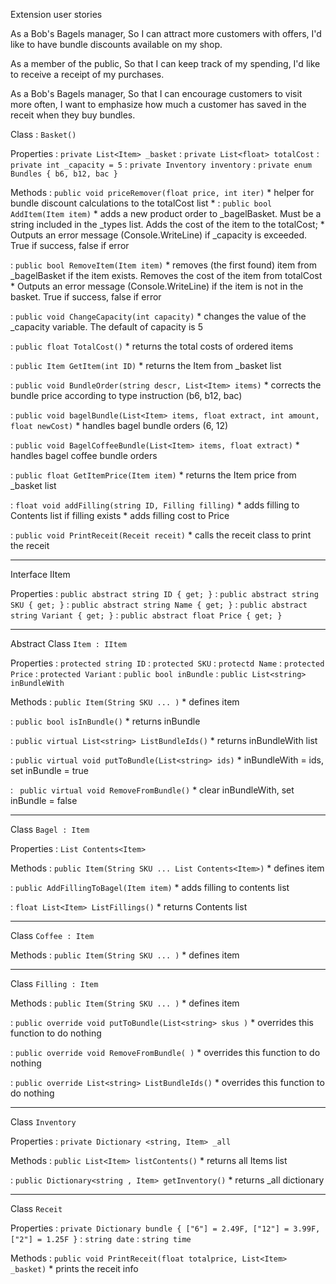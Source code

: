 Extension user stories

As a Bob's Bagels manager,
So I can attract more customers with offers,
I'd like to have bundle discounts available on my shop.

As a member of the public,
So that I can keep track of my spending,
I'd like to receive a receipt of my purchases.

As a Bob's Bagels manager,
So that I can encourage customers to visit more often,
I want to emphasize how much a customer has saved in the receit when they buy bundles.


Class
: `Basket()`

Properties
: `private List<Item> _basket`
: `private List<float> totalCost`
: `private int _capacity = 5`
: `private Inventory inventory`
: `private enum Bundles { b6, b12, bac }`


Methods
: `public void priceRemover(float price, int iter)`
    * helper for bundle discount calculations to the totalCost list
    * 
: `public bool AddItem(Item item)`
    * adds a new product order to _bagelBasket. Must be a string included in the _types list. Adds the cost of the item to the totalCost;
    * Outputs an error message (Console.WriteLine) if _capacity is exceeded. True if success, false if error

: `public bool RemoveItem(Item item)`
    * removes (the first found) item from _bagelBasket if the item exists. Removes the cost of the item from totalCost
    * Outputs an error message (Console.WriteLine) if the item is not in the basket. True if success, false if error

: `public void ChangeCapacity(int capacity)`
    * changes the value of the _capacity variable. The default of capacity is 5

: `public float TotalCost()`
    * returns the total costs of ordered items

: `public Item GetItem(int ID)`
    * returns the Item from _basket list

: `public void BundleOrder(string descr, List<Item> items)`
    * corrects the bundle price according to type instruction (b6, b12, bac)
  
: `public void bagelBundle(List<Item> items, float extract, int amount, float newCost)`
    * handles bagel bundle orders (6, 12)
  
: `public void BagelCoffeeBundle(List<Item> items, float extract)`
    * handles bagel coffee bundle orders
  
: `public float GetItemPrice(Item item)`
    * returns the Item price from _basket list
  
: `float void addFilling(string ID, Filling filling)`
    * adds filling to Contents list if filling exists
    * adds filling cost to Price

: `public void PrintReceit(Receit receit)`
    * calls the receit class to print the receit

_____________

Interface IItem

Properties
: `public abstract string ID { get; }`
: `public abstract string SKU { get; }`
: `public abstract string Name { get; }`
: `public abstract string Variant { get; }`
: `public abstract float Price { get; }`

_____________

Abstract Class
 `Item : IItem`

Properties
: `protected string ID`
: `protected SKU`
: `protectd Name`
: `protected Price`
: `protected Variant`
: `public bool inBundle`
: `public List<string> inBundleWith`


Methods
:  `public Item(String SKU ... )`
    * defines item

:  `public bool isInBundle()`
    * returns inBundle

:  `public virtual List<string> ListBundleIds()`
    * returns inBundleWith list

:  `public virtual void putToBundle(List<string> ids)`
    * inBundleWith = ids, set inBundle = true

:  ` public virtual void RemoveFromBundle()`
    * clear inBundleWith, set inBundle = false 

_____________

Class
 `Bagel : Item`

Properties
: `List Contents<Item>`

Methods
:  `public Item(String SKU ... List Contents<Item>)`
    * defines item

:  `public AddFillingToBagel(Item item)`
    * adds filling to contents list
  
: `float List<Item> ListFillings()`
    * returns Contents list

_____________

Class
 `Coffee : Item`

Methods
:  `public Item(String SKU ... )`
    * defines item
  
_____________

Class
 `Filling : Item`

Methods
:  `public Item(String SKU ... )`
    * defines item

:  `public override void putToBundle(List<string> skus )`
    * overrides this function to do nothing

:  `public override void RemoveFromBundle( )`
    * overrides this function to do nothing

:  `public override List<string> ListBundleIds()`
    * overrides this function to do nothing

_____________

Class
 `Inventory `

Properties
: `private Dictionary <string, Item> _all`

Methods
: `public List<Item> listContents()`
    * returns all Items list

: `public Dictionary<string , Item> getInventory()`
    * returns _all dictionary


_____________


Class
 `Receit`

Properties
: `private Dictionary bundle { ["6"] = 2.49F, ["12"] = 3.99F, ["2"] = 1.25F }`
: `string date`
: `string time`

Methods
: `public void PrintReceit(float totalprice, List<Item> _basket)`
    * prints the receit info
